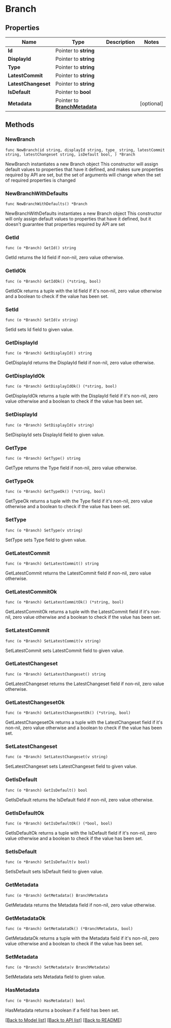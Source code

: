 # Branch

## Properties

Name | Type | Description | Notes
------------ | ------------- | ------------- | -------------
**Id** | Pointer to **string** |  | 
**DisplayId** | Pointer to **string** |  | 
**Type** | Pointer to **string** |  | 
**LatestCommit** | Pointer to **string** |  | 
**LatestChangeset** | Pointer to **string** |  | 
**IsDefault** | Pointer to **bool** |  | 
**Metadata** | Pointer to [**BranchMetadata**](branchMetadata.md) |  | [optional] 

## Methods

### NewBranch

`func NewBranch(id string, displayId string, type_ string, latestCommit string, latestChangeset string, isDefault bool, ) *Branch`

NewBranch instantiates a new Branch object
This constructor will assign default values to properties that have it defined,
and makes sure properties required by API are set, but the set of arguments
will change when the set of required properties is changed

### NewBranchWithDefaults

`func NewBranchWithDefaults() *Branch`

NewBranchWithDefaults instantiates a new Branch object
This constructor will only assign default values to properties that have it defined,
but it doesn't guarantee that properties required by API are set

### GetId

`func (o *Branch) GetId() string`

GetId returns the Id field if non-nil, zero value otherwise.

### GetIdOk

`func (o *Branch) GetIdOk() (*string, bool)`

GetIdOk returns a tuple with the Id field if it's non-nil, zero value otherwise
and a boolean to check if the value has been set.

### SetId

`func (o *Branch) SetId(v string)`

SetId sets Id field to given value.


### GetDisplayId

`func (o *Branch) GetDisplayId() string`

GetDisplayId returns the DisplayId field if non-nil, zero value otherwise.

### GetDisplayIdOk

`func (o *Branch) GetDisplayIdOk() (*string, bool)`

GetDisplayIdOk returns a tuple with the DisplayId field if it's non-nil, zero value otherwise
and a boolean to check if the value has been set.

### SetDisplayId

`func (o *Branch) SetDisplayId(v string)`

SetDisplayId sets DisplayId field to given value.


### GetType

`func (o *Branch) GetType() string`

GetType returns the Type field if non-nil, zero value otherwise.

### GetTypeOk

`func (o *Branch) GetTypeOk() (*string, bool)`

GetTypeOk returns a tuple with the Type field if it's non-nil, zero value otherwise
and a boolean to check if the value has been set.

### SetType

`func (o *Branch) SetType(v string)`

SetType sets Type field to given value.


### GetLatestCommit

`func (o *Branch) GetLatestCommit() string`

GetLatestCommit returns the LatestCommit field if non-nil, zero value otherwise.

### GetLatestCommitOk

`func (o *Branch) GetLatestCommitOk() (*string, bool)`

GetLatestCommitOk returns a tuple with the LatestCommit field if it's non-nil, zero value otherwise
and a boolean to check if the value has been set.

### SetLatestCommit

`func (o *Branch) SetLatestCommit(v string)`

SetLatestCommit sets LatestCommit field to given value.


### GetLatestChangeset

`func (o *Branch) GetLatestChangeset() string`

GetLatestChangeset returns the LatestChangeset field if non-nil, zero value otherwise.

### GetLatestChangesetOk

`func (o *Branch) GetLatestChangesetOk() (*string, bool)`

GetLatestChangesetOk returns a tuple with the LatestChangeset field if it's non-nil, zero value otherwise
and a boolean to check if the value has been set.

### SetLatestChangeset

`func (o *Branch) SetLatestChangeset(v string)`

SetLatestChangeset sets LatestChangeset field to given value.


### GetIsDefault

`func (o *Branch) GetIsDefault() bool`

GetIsDefault returns the IsDefault field if non-nil, zero value otherwise.

### GetIsDefaultOk

`func (o *Branch) GetIsDefaultOk() (*bool, bool)`

GetIsDefaultOk returns a tuple with the IsDefault field if it's non-nil, zero value otherwise
and a boolean to check if the value has been set.

### SetIsDefault

`func (o *Branch) SetIsDefault(v bool)`

SetIsDefault sets IsDefault field to given value.


### GetMetadata

`func (o *Branch) GetMetadata() BranchMetadata`

GetMetadata returns the Metadata field if non-nil, zero value otherwise.

### GetMetadataOk

`func (o *Branch) GetMetadataOk() (*BranchMetadata, bool)`

GetMetadataOk returns a tuple with the Metadata field if it's non-nil, zero value otherwise
and a boolean to check if the value has been set.

### SetMetadata

`func (o *Branch) SetMetadata(v BranchMetadata)`

SetMetadata sets Metadata field to given value.

### HasMetadata

`func (o *Branch) HasMetadata() bool`

HasMetadata returns a boolean if a field has been set.


[[Back to Model list]](../README.md#documentation-for-models) [[Back to API list]](../README.md#documentation-for-api-endpoints) [[Back to README]](../README.md)


